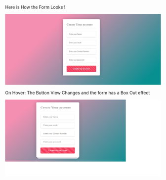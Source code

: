 Here is How the Form Looks !


![Alt Text](https://github.com/komalsingh1/Cool-CSS-Stuff/blob/master/Registration%20Form/reg1.JPG)


On Hover: The Button View Changes and the form has a Box Out effect

![Alt Text](https://github.com/komalsingh1/Cool-CSS-Stuff/blob/master/Registration%20Form/Untitled.png)
